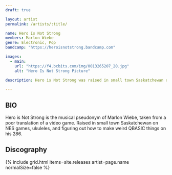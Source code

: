 ```yaml
---
draft: true

layout: artist
permalink: /artists/:title/

name: Hero Is Not Strong
members: Marlon Wiebe
genre: Electronic, Pop
bandcamp: "https://heroisnotstrong.bandcamp.com"

images:
  - main:
    url: "https://f4.bcbits.com/img/0013265207_20.jpg"
    alt: "Hero Is Not Strong Picture"

description: Hero is Not Strong was raised in small town Saskatchewan on NES games, ukuleles, and figuring out how to make weird QBASIC things on his 286.

---
```


## BIO

<p>Hero is Not Strong is the musical pseudonym of Marlon Wiebe, taken from a poor translation of a video game. Raised in small town Saskatchewan on NES games, ukuleles, and figuring out how to make weird QBASIC things on his 286.</p>

## Discography

{% include grid.html
  items=site.releases
  artist=page.name
  normalSize=false
%}

